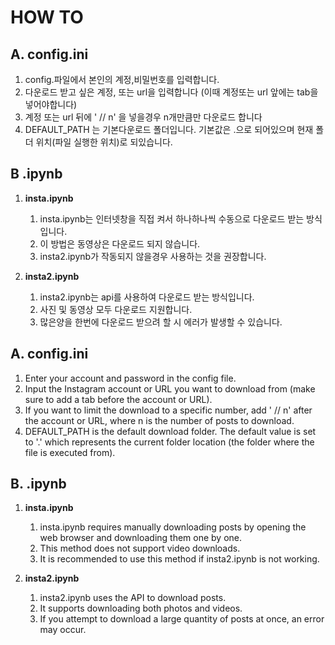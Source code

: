 # HOW TO

## A. config.ini 

1. config.파일에서 본인의 계정,비밀번호를 입력합니다.
2. 다운로드 받고 싶은 계정, 또는 url을 입력합니다 (이때 계정또는 url 앞에는 tab을 넣어야합니다)
3. 계정 또는 url 뒤에 ' // n' 을 넣을경우 n개만큼만 다운로드 합니다
4. DEFAULT_PATH 는 기본다운로드 폴더입니다.  기본값은 .으로 되어있으며 현재 폴더 위치(파일 실행한 위치)로 되있습니다.

## B .ipynb

1. **insta.ipynb**
   1. insta.ipynb는 인터넷창을 직접 켜서 하나하나씩 수동으로 다운로드 받는 방식입니다.
   2. 이 방법은 동영상은 다운로드 되지 않습니다.
   3. insta2.ipynb가 작동되지 않을경우 사용하는 것을 권장합니다.
   
2. **insta2.ipynb**
   1. insta2.ipynb는 api를 사용하여 다운로드 받는 방식입니다.
   2. 사진 및 동영상 모두 다운로드 지원합니다.
   3. 많은양을 한번에 다운로드 받으려 할 시 에러가 발생할 수 있습니다.



## A. config.ini

1. Enter your account and password in the config file.
2. Input the Instagram account or URL you want to download from (make sure to add a tab before the account or URL).
3. If you want to limit the download to a specific number, add ' // n' after the account or URL, where n is the number of posts to download.
4. DEFAULT_PATH is the default download folder. The default value is set to '.' which represents the current folder location (the folder where the file is executed from).
   
## B. .ipynb

1. **insta.ipynb**
    1. insta.ipynb requires manually downloading posts by opening the web browser and downloading them one by one.
    2. This method does not support video downloads.
    3. It is recommended to use this method if insta2.ipynb is not working.

2. **insta2.ipynb**
    1. insta2.ipynb uses the API to download posts.
    2. It supports downloading both photos and videos.
    3. If you attempt to download a large quantity of posts at once, an error may occur.
